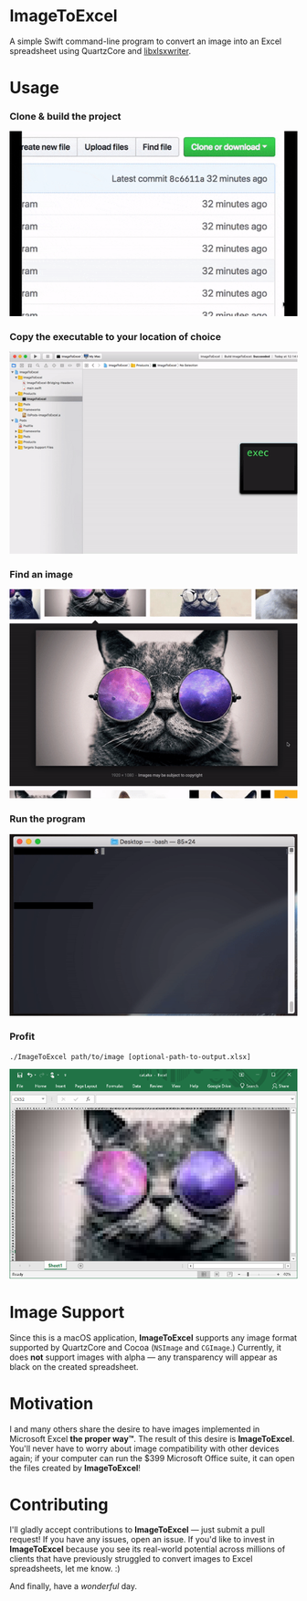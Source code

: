 # ImageToExcel

A simple Swift command-line program to convert an image into an Excel spreadsheet using QuartzCore and [libxlsxwriter](https://libxlsxwriter.github.io/).

# Usage

### Clone & build the project
![clone-build](readme-images/clone-build.gif)

### Copy the executable to your location of choice
![copy-executable](readme-images/copy-executable.gif)

### Find an image
![find-image](readme-images/find-image.gif)

### Run the program

![run-program](readme-images/run-program.gif)

### Profit

`./ImageToExcel path/to/image [optional-path-to-output.xlsx]`

![result](readme-images/result.png)

# Image Support

Since this is a macOS application, **ImageToExcel** supports any image format supported by QuartzCore and Cocoa (`NSImage` and `CGImage`.) Currently, it does **not** support images with alpha — any transparency will appear as black on the created spreadsheet.

# Motivation

I and many others share the desire to have images implemented in Microsoft Excel **the proper way™**. The result of this desire is **ImageToExcel**. You'll never have to worry about image compatibility with other devices again; if your computer can run the $399 Microsoft Office suite, it can open the files created by **ImageToExcel**!

# Contributing

I'll gladly accept contributions to **ImageToExcel** — just submit a pull request! If you have any issues, open an issue. If you'd like to invest in **ImageToExcel** because you see its real-world potential across millions of clients that have previously struggled to convert images to Excel spreadsheets, let me know. :)

And finally, have a *wonderful* day.
